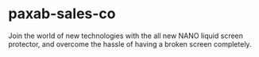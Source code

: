 # paxab-sales-co
Join the world of new technologies with the all new NANO liquid screen protector, and overcome the hassle of having a broken screen completely.
